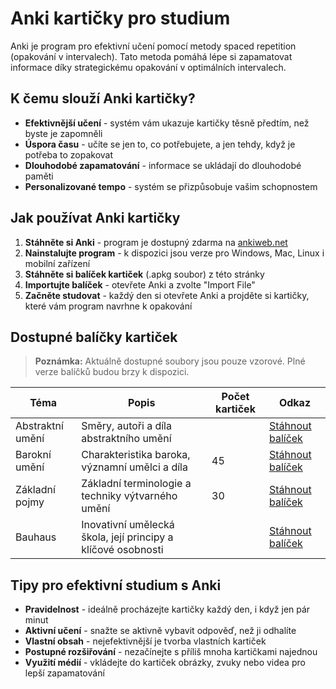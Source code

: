 # Anki kartičky pro studium

Anki je program pro efektivní učení pomocí metody spaced repetition (opakování v intervalech). Tato metoda pomáhá lépe si zapamatovat informace díky strategickému opakování v optimálních intervalech.

## K čemu slouží Anki kartičky?

- **Efektivnější učení** - systém vám ukazuje kartičky těsně předtím, než byste je zapomněli
- **Úspora času** - učíte se jen to, co potřebujete, a jen tehdy, když je potřeba to zopakovat
- **Dlouhodobé zapamatování** - informace se ukládají do dlouhodobé paměti
- **Personalizované tempo** - systém se přizpůsobuje vašim schopnostem

## Jak používat Anki kartičky

1. **Stáhněte si Anki** - program je dostupný zdarma na [ankiweb.net](https://apps.ankiweb.net/)
2. **Nainstalujte program** - k dispozici jsou verze pro Windows, Mac, Linux i mobilní zařízení
3. **Stáhněte si balíček kartiček** (.apkg soubor) z této stránky
4. **Importujte balíček** - otevřete Anki a zvolte "Import File"
5. **Začněte studovat** - každý den si otevřete Anki a projděte si kartičky, které vám program navrhne k opakování

## Dostupné balíčky kartiček

> **Poznámka:** Aktuálně dostupné soubory jsou pouze vzorové. Plné verze balíčků budou brzy k dispozici.

| Téma | Popis | Počet kartiček | Odkaz |
|------|-------|---------------|-------|
| Abstraktní umění | Směry, autoři a díla abstraktního umění | | [Stáhnout balíček](abstraktni_umeni.apkg) |
| Barokní umění | Charakteristika baroka, významní umělci a díla | 45 | [Stáhnout balíček](barokni_umeni.apkg) |
| Základní pojmy | Základní terminologie a techniky výtvarného umění | 30 | [Stáhnout balíček](zakladni_pojmy.apkg) |
| Bauhaus | Inovativní umělecká škola, její principy a klíčové osobnosti | | [Stáhnout balíček](Bauhaus.apkg) |

## Tipy pro efektivní studium s Anki

- **Pravidelnost** - ideálně procházejte kartičky každý den, i když jen pár minut
- **Aktivní učení** - snažte se aktivně vybavit odpověď, než ji odhalíte
- **Vlastní obsah** - nejefektivnější je tvorba vlastních kartiček
- **Postupné rozšiřování** - nezačínejte s příliš mnoha kartičkami najednou
- **Využití médií** - vkládejte do kartiček obrázky, zvuky nebo videa pro lepší zapamatování
